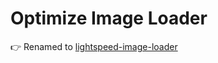 # Optimize Image Loader

👉 Renamed to [lightspeed-image-loader](https://github.com/dangodev/lightspeed-image-loader)

